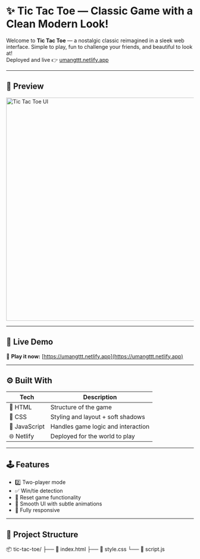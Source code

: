 # ✨ Tic Tac Toe — Classic Game with a Clean Modern Look!

Welcome to **Tic Tac Toe** — a nostalgic classic reimagined in a sleek web interface. Simple to play, fun to challenge your friends, and beautiful to look at!  
Deployed and live 👉 [umangttt.netlify.app](https://umangttt.netlify.app/)

---

## 📸 Preview

<img src="https://imgur.com/Hwl3mTY" alt="Tic Tac Toe UI" width="600"/>

---

## 🚀 Live Demo

🎯 **Play it now:** [https://umangttt.netlify.app](https://umangttt.netlify.app)

---

## ⚙️ Built With

| Tech          | Description                        |
| ------------- | ---------------------------------- |
| 🧱 HTML       | Structure of the game              |
| 🎨 CSS        | Styling and layout + soft shadows  |
| 🧠 JavaScript | Handles game logic and interaction |
| 🌐 Netlify    | Deployed for the world to play     |

---

## 🕹 Features

- 2️⃣ Two-player mode
- ✅ Win/tie detection
- 🔁 Reset game functionality
- 🎨 Smooth UI with subtle animations
- 📱 Fully responsive

---

## 📂 Project Structure

📦 tic-tac-toe/
├── 📄 index.html
├── 🎨 style.css
└── 🧠 script.js
